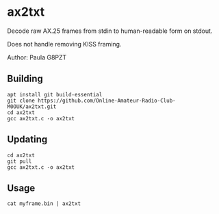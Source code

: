 # ax2txt
Decode raw AX.25 frames from stdin to human-readable form on stdout.

Does not handle removing KISS framing.

Author: Paula G8PZT

## Building

```
apt install git build-essential
git clone https://github.com/Online-Amateur-Radio-Club-M0OUK/ax2txt.git
cd ax2txt
gcc ax2txt.c -o ax2txt
```

## Updating

```
cd ax2txt
git pull
gcc ax2txt.c -o ax2txt
```

## Usage

```
cat myframe.bin | ax2txt
```
